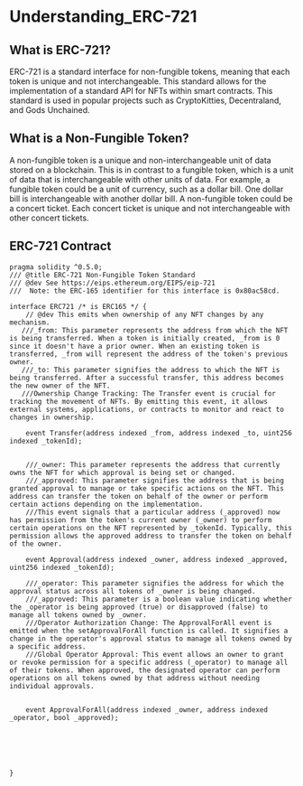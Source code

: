 # Understanding_ERC-721

## What is ERC-721?
ERC-721 is a standard interface for non-fungible tokens, meaning that each token is unique and not interchangeable. This standard allows for the implementation of a standard API for NFTs within smart contracts. This standard is used in popular projects such as CryptoKitties, Decentraland, and Gods Unchained.

## What is a Non-Fungible Token?
A non-fungible token is a unique and non-interchangeable unit of data stored on a blockchain. This is in contrast to a fungible token, which is a unit of data that is interchangeable with other units of data. For example, a fungible token could be a unit of currency, such as a dollar bill. One dollar bill is interchangeable with another dollar bill. A non-fungible token could be a concert ticket. Each concert ticket is unique and not interchangeable with other concert tickets.

## ERC-721 Contract
```
pragma solidity ^0.5.0;
/// @title ERC-721 Non-Fungible Token Standard
/// @dev See https://eips.ethereum.org/EIPS/eip-721
///  Note: the ERC-165 identifier for this interface is 0x80ac58cd.

interface ERC721 /* is ERC165 */ {
    // @dev This emits when ownership of any NFT changes by any mechanism.
   ///_from: This parameter represents the address from which the NFT   is being transferred. When a token is initially created, _from is 0 since it doesn't have a prior owner. When an existing token is transferred, _from will represent the address of the token's previous owner.
   ///_to: This parameter signifies the address to which the NFT is being transferred. After a successful transfer, this address becomes the new owner of the NFT.
   ///Ownership Change Tracking: The Transfer event is crucial for tracking the movement of NFTs. By emitting this event, it allows external systems, applications, or contracts to monitor and react to changes in ownership.

    event Transfer(address indexed _from, address indexed _to, uint256 indexed _tokenId);


    ///_owner: This parameter represents the address that currently owns the NFT for which approval is being set or changed.
    ///_approved: This parameter signifies the address that is being granted approval to manage or take specific actions on the NFT. This address can transfer the token on behalf of the owner or perform certain actions depending on the implementation.
    ///This event signals that a particular address (_approved) now has permission from the token's current owner (_owner) to perform certain operations on the NFT represented by _tokenId. Typically, this permission allows the approved address to transfer the token on behalf of the owner.

    event Approval(address indexed _owner, address indexed _approved, uint256 indexed _tokenId);

    ///_operator: This parameter signifies the address for which the approval status across all tokens of _owner is being changed.
    ///_approved: This parameter is a boolean value indicating whether the _operator is being approved (true) or disapproved (false) to manage all tokens owned by _owner.
    ///Operator Authorization Change: The ApprovalForAll event is emitted when the setApprovalForAll function is called. It signifies a change in the operator's approval status to manage all tokens owned by a specific address.
    ///Global Operator Approval: This event allows an owner to grant or revoke permission for a specific address (_operator) to manage all of their tokens. When approved, the designated operator can perform operations on all tokens owned by that address without needing individual approvals.


    event ApprovalForAll(address indexed _owner, address indexed _operator, bool _approved);


    



}
```